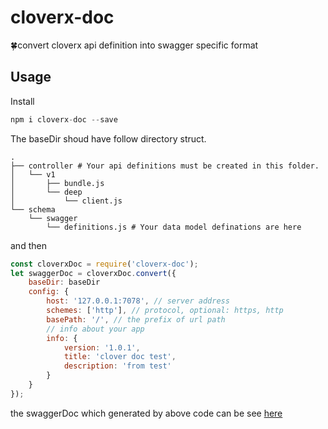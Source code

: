 # cloverx-doc
🍀convert cloverx api definition into swagger specific format

## Usage
Install
```javascript
npm i cloverx-doc --save
```
The baseDir shoud have follow directory struct.
```shell
.
├── controller # Your api definitions must be created in this folder.
│   └── v1
│       ├── bundle.js
│       └── deep
│           └── client.js
└── schema
    └── swagger
        └── definitions.js # Your data model definations are here
```
and then
```javascript
const cloverxDoc = require('cloverx-doc');
let swaggerDoc = cloverxDoc.convert({
    baseDir: baseDir
    config: {
        host: '127.0.0.1:7078', // server address
        schemes: ['http'], // protocol, optional: https, http
        basePath: '/', // the prefix of url path
        // info about your app
        info: {
            version: '1.0.1',
            title: 'clover doc test',
            description: 'from test'
        }
    }
});
```
the swaggerDoc which generated by above code can be see [here](https://github.com/clover-x/cloverx-doc/blob/master/test/fixtures/swagger-doc.json)

